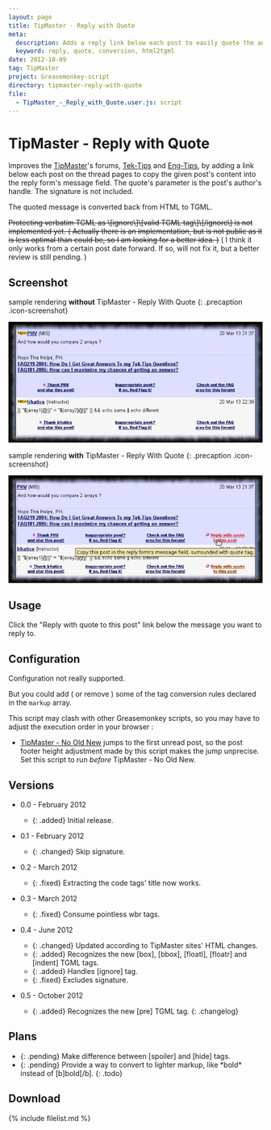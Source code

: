 ```yaml
---
layout: page
title: TipMaster - Reply with Quote
meta:
  description: Adds a reply link below each post to easily quote the answered message.
  keyword: reply, quote, conversion, html2tgml
date: 2012-10-09
tag: TipMaster
project: Greasemonkey-script
directory: tipmaster-reply-with-quote
file:
  - TipMaster_-_Reply_with_Quote.user.js: script
---
```


# TipMaster - Reply with Quote

Improves the [TipMaster](http://tipmaster.com/)'s forums, [Tek-Tips](http://tek-tips.com/) and [Eng-Tips](http://eng-tips.com/), by adding a link below each post on the
thread pages to copy the given post's content into the reply form's message field. The quote's parameter is the post's author's handle. The signature is not included.

The quoted message is converted back from HTML to TGML.

<p>
<del markdown="span"><span>Protecting verbatim TGML as \[ignore\]\[valid TGML tag\]\[/ignore\] is not implemented yet. ( Actually there is an implementation, but is not
public as it is less optimal than could be, so I am looking for a better idea. )</span></del> ( I think it only works from a certain post date forward. If so, will not
fix it, but a better review is still pending. )
</p>

## Screenshot

sample rendering **without** TipMaster - Reply With Quote
{: .precaption .icon-screenshot}

![screenshot before applying the script](tipmaster-reply-with-quote-before.png)

sample rendering **with** TipMaster - Reply With Quote
{: .precaption .icon-screenshot}

![screenshot after applying the script](tipmaster-reply-with-quote-after.png)

## Usage

Click the "Reply with quote to this post" link below the message you want to reply to.

## Configuration

Configuration not really supported.

But you could add ( or remove ) some of the tag conversion rules declared in the `markup` array.

This script may clash with other Greasemonkey scripts, so you may have to adjust the execution order in your browser :

* [TipMaster - No Old New](tipmaster-no-old-new.html) jumps to the first unread post, so the post footer height adjustment made by this script makes the jump unprecise.
  Set this script to run _before_ TipMaster - No Old New.

## Versions

* 0.0 - February 2012
  * {: .added} Initial release.

* 0.1 - February 2012
  * {: .changed} Skip signature.

* 0.2 - March 2012
  * {: .fixed} Extracting the code tags' title now works.

* 0.3 - March 2012
  * {: .fixed} Consume pointless wbr tags.

* 0.4 - June 2012
  * {: .changed} Updated according to TipMaster sites' HTML changes.
  * {: .added} Recognizes the new \[box\], \[bbox\], \[floatl\], \[floatr\] and \[indent\] TGML tags.
  * {: .added} Handles \[ignore\] tag.
  * {: .fixed} Excludes signature.

* 0.5 - October 2012
  * {: .added} Recognizes the new \[pre\] TGML tag.
{: .changelog}

## Plans

* {: .pending} Make difference between \[spoiler\] and \[hide\] tags.
* {: .pending} Provide a way to convert to lighter markup, like \*bold\* instead of \[b\]bold\[/b\].
{: .todo}

## Download

{% include filelist.md %}
